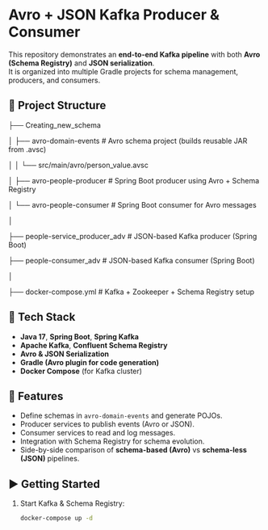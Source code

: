 # Avro + JSON Kafka Producer & Consumer

This repository demonstrates an **end-to-end Kafka pipeline** with both **Avro (Schema Registry)** and **JSON serialization**.  
It is organized into multiple Gradle projects for schema management, producers, and consumers.

## 📂 Project Structure

├── Creating_new_schema

│ ├── avro-domain-events # Avro schema project (builds reusable JAR from .avsc)

│ │ └── src/main/avro/person_value.avsc

│ ├── avro-people-producer # Spring Boot producer using Avro + Schema Registry

│ └── avro-people-consumer # Spring Boot consumer for Avro messages

│

├── people-service_producer_adv # JSON-based Kafka producer (Spring Boot)

├── people-consumer_adv # JSON-based Kafka consumer (Spring Boot)

│

├── docker-compose.yml # Kafka + Zookeeper + Schema Registry setup


## 🧰 Tech Stack
- **Java 17**, **Spring Boot**, **Spring Kafka**
- **Apache Kafka**, **Confluent Schema Registry**
- **Avro & JSON Serialization**
- **Gradle (Avro plugin for code generation)**
- **Docker Compose** (for Kafka cluster)

## 🚀 Features
- Define schemas in `avro-domain-events` and generate POJOs.
- Producer services to publish events (Avro or JSON).
- Consumer services to read and log messages.
- Integration with Schema Registry for schema evolution.
- Side-by-side comparison of **schema-based (Avro)** vs **schema-less (JSON)** pipelines.

## ▶️ Getting Started
1. Start Kafka & Schema Registry:
   ```bash
   docker-compose up -d
